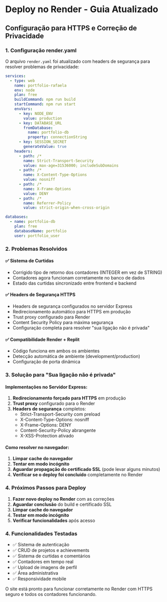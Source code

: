 # Deploy no Render - Guia Atualizado

## Configuração para HTTPS e Correção de Privacidade

### 1. Configuração render.yaml
O arquivo `render.yaml` foi atualizado com headers de segurança para resolver problemas de privacidade:

```yaml
services:
  - type: web
    name: portfolio-rafaela
    env: node
    plan: free
    buildCommand: npm run build
    startCommand: npm run start
    envVars:
      - key: NODE_ENV
        value: production
      - key: DATABASE_URL
        fromDatabase:
          name: portfolio-db
          property: connectionString
      - key: SESSION_SECRET
        generateValue: true
    headers:
      - path: /*
        name: Strict-Transport-Security
        value: max-age=31536000; includeSubDomains
      - path: /*
        name: X-Content-Type-Options
        value: nosniff
      - path: /*
        name: X-Frame-Options
        value: DENY
      - path: /*
        name: Referrer-Policy
        value: strict-origin-when-cross-origin

databases:
  - name: portfolio-db
    plan: free
    databaseName: portfolio
    user: portfolio_user
```

### 2. Problemas Resolvidos

#### ✅ Sistema de Curtidas
- Corrigido tipo de retorno dos contadores (INTEGER em vez de STRING)
- Contadores agora funcionam corretamente no banco de dados
- Estado das curtidas sincronizado entre frontend e backend

#### ✅ Headers de Segurança HTTPS
- Headers de segurança configurados no servidor Express
- Redirecionamento automático para HTTPS em produção
- Trust proxy configurado para Render
- Content Security Policy para máxima segurança
- Configuração completa para resolver "sua ligação não é privada"

#### ✅ Compatibilidade Render + Replit
- Código funciona em ambos os ambientes
- Detecção automática de ambiente (development/production)
- Configuração de porta dinâmica

### 3. Solução para "Sua ligação não é privada"

#### Implementações no Servidor Express:
1. **Redirecionamento forçado para HTTPS** em produção
2. **Trust proxy** configurado para o Render
3. **Headers de segurança** completos:
   - Strict-Transport-Security com preload
   - X-Content-Type-Options: nosniff
   - X-Frame-Options: DENY
   - Content-Security-Policy abrangente
   - X-XSS-Protection ativado

#### Como resolver no navegador:
1. **Limpar cache do navegador**
2. **Tentar em modo incógnito**
3. **Aguardar propagação do certificado SSL** (pode levar alguns minutos)
4. **Verificar se o deploy foi concluído** completamente no Render

### 4. Próximos Passos para Deploy

1. **Fazer novo deploy no Render** com as correções
2. **Aguardar conclusão** do build e certificado SSL
3. **Limpar cache do navegador**
4. **Testar em modo incógnito**
5. **Verificar funcionalidades** após acesso

### 4. Funcionalidades Testadas
- ✅ Sistema de autenticação
- ✅ CRUD de projetos e achievements
- ✅ Sistema de curtidas e comentários
- ✅ Contadores em tempo real
- ✅ Upload de imagens de perfil
- ✅ Área administrativa
- ✅ Responsividade mobile

O site está pronto para funcionar corretamente no Render com HTTPS seguro e todos os contadores funcionando.